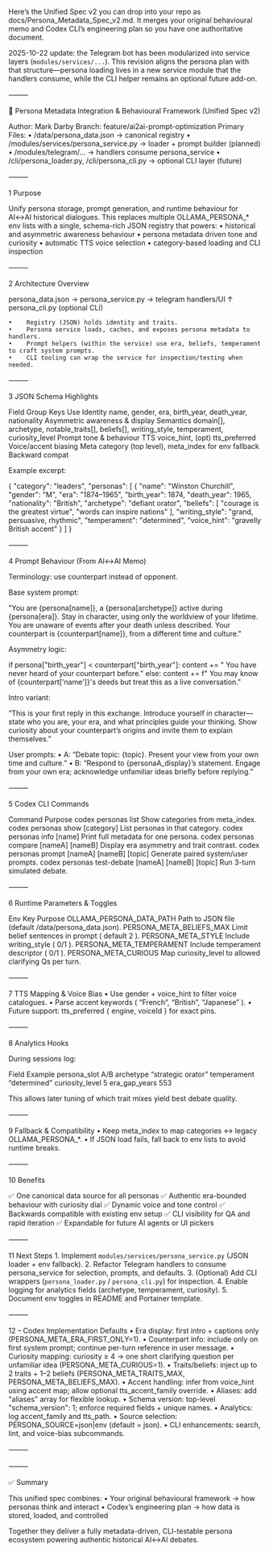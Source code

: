 Here’s the Unified Spec v2 you can drop into your repo as
docs/Persona_Metadata_Spec_v2.md.
It merges your original behavioural memo and Codex CLI’s engineering plan so you have one authoritative document.

2025-10-22 update: the Telegram bot has been modularized into service layers (`modules/services/...`).
This revision aligns the persona plan with that structure—persona loading lives in a new service
module that the handlers consume, while the CLI helper remains an optional future add-on.

⸻

🧭 Persona Metadata Integration & Behavioural Framework (Unified Spec v2)

Author: Mark Darby
Branch: feature/ai2ai-prompt-optimization
Primary Files:
    •    /data/persona_data.json  → canonical registry
    •    /modules/services/persona_service.py  → loader + prompt builder (planned)
    •    /modules/telegram/...    → handlers consume persona_service
    •    /cli/persona_loader.py, /cli/persona_cli.py  → optional CLI layer (future)

⸻

1  Purpose

Unify persona storage, prompt generation, and runtime behaviour for AI↔AI historical dialogues.
This replaces multiple OLLAMA_PERSONA_* env lists with a single, schema-rich JSON registry that powers:
    •    historical and asymmetric awareness behaviour
    •    persona metadata driven tone and curiosity
    •    automatic TTS voice selection
    •    category-based loading and CLI inspection

⸻

2  Architecture Overview

persona_data.json  →  persona_service.py  →  telegram handlers/UI
                             ↑
                       persona_cli.py (optional CLI)

    •    Registry (JSON) holds identity and traits.
    •    Persona service loads, caches, and exposes persona metadata to handlers.
    •    Prompt helpers (within the service) use era, beliefs, temperament to craft system prompts.
    •    CLI tooling can wrap the service for inspection/testing when needed.

⸻

3  JSON Schema Highlights

Field Group    Keys    Use
Identity    name, gender, era, birth_year, death_year, nationality    Asymmetric awareness & display
Semantics    domain[], archetype, notable_traits[], beliefs[], writing_style, temperament, curiosity_level    Prompt tone & behaviour
TTS    voice_hint, (opt) tts_preferred    Voice/accent biasing
Meta    category (top level), meta_index for env fallback    Backward compat

Example excerpt:

{
  "category": "leaders",
  "personas": [
    {
      "name": "Winston Churchill",
      "gender": "M",
      "era": "1874–1965",
      "birth_year": 1874,
      "death_year": 1965,
      "nationality": "British",
      "archetype": "defiant orator",
      "beliefs": [
        "courage is the greatest virtue",
        "words can inspire nations"
      ],
      "writing_style": "grand, persuasive, rhythmic",
      "temperament": "determined",
      "voice_hint": "gravelly British accent"
    }
  ]
}


⸻

4  Prompt Behaviour (From AI↔AI Memo)

Terminology: use counterpart instead of opponent.

Base system prompt:

"You are {persona[name]}, a {persona[archetype]} active during {persona[era]}.
Stay in character, using only the worldview of your lifetime.
You are unaware of events after your death unless described.
Your counterpart is {counterpart[name]}, from a different time and culture."

Asymmetry logic:

if persona["birth_year"] < counterpart["birth_year"]:
    content += " You have never heard of your counterpart before."
else:
    content += f" You may know of {counterpart['name']}'s deeds but treat this as a live conversation."

Intro variant:

“This is your first reply in this exchange. Introduce yourself in character—state who you are, your era, and what principles guide your thinking.
Show curiosity about your counterpart’s origins and invite them to explain themselves.”

User prompts:
    •    A: “Debate topic: {topic}. Present your view from your own time and culture.”
    •    B: “Respond to {personaA_display}’s statement. Engage from your own era; acknowledge unfamiliar ideas briefly before replying.”

⸻

5  Codex CLI Commands

Command    Purpose
codex personas list    Show categories from meta_index.
codex personas show [category]    List personas in that category.
codex personas info [name]    Print full metadata for one persona.
codex personas compare [nameA] [nameB]    Display era asymmetry and trait contrast.
codex personas prompt [nameA] [nameB] [topic]    Generate paired system/user prompts.
codex personas test-debate [nameA] [nameB] [topic]    Run 3-turn simulated debate.


⸻

6  Runtime Parameters & Toggles

Env Key    Purpose
OLLAMA_PERSONA_DATA_PATH    Path to JSON file (default /data/persona_data.json).
PERSONA_META_BELIEFS_MAX    Limit belief sentences in prompt ( default 2 ).
PERSONA_META_STYLE    Include writing_style ( 0/1 ).
PERSONA_META_TEMPERAMENT    Include temperament descriptor ( 0/1 ).
PERSONA_META_CURIOUS    Map curiosity_level to allowed clarifying Qs per turn.


⸻

7  TTS Mapping & Voice Bias
    •    Use gender + voice_hint to filter voice catalogues.
    •    Parse accent keywords ( “French”, “British”, “Japanese” ).
    •    Future support: tts_preferred { engine, voiceId } for exact pins.

⸻

8  Analytics Hooks

During sessions log:

Field    Example
persona_slot    A/B
archetype    “strategic orator”
temperament    “determined”
curiosity_level    5
era_gap_years    553

This allows later tuning of which trait mixes yield best debate quality.

⸻

9  Fallback & Compatibility
    •    Keep meta_index to map categories ↔ legacy OLLAMA_PERSONA_*.
    •    If JSON load fails, fall back to env lists to avoid runtime breaks.

⸻

10  Benefits

✅ One canonical data source for all personas
✅ Authentic era-bounded behaviour with curiosity dial
✅ Dynamic voice and tone control
✅ Backwards compatible with existing env setup
✅ CLI visibility for QA and rapid iteration
✅ Expandable for future AI agents or UI pickers

⸻

11  Next Steps
    1.    Implement `modules/services/persona_service.py` (JSON loader + env fallback).
    2.    Refactor Telegram handlers to consume persona_service for selection, prompts, and defaults.
    3.    (Optional) Add CLI wrappers (`persona_loader.py` / `persona_cli.py`) for inspection.
    4.    Enable logging for analytics fields (archetype, temperament, curiosity).
    5.    Document env toggles in README and Portainer template.


⸻

12 – Codex Implementation Defaults
    •    Era display: first intro + captions only (PERSONA_META_ERA_FIRST_ONLY=1).
    •    Counterpart info: include only on first system prompt; continue per-turn reference in user message.
    •    Curiosity mapping: curiosity ≥ 4 → one short clarifying question per unfamiliar idea (PERSONA_META_CURIOUS=1).
    •    Traits/beliefs: inject up to 2 traits + 1–2 beliefs (PERSONA_META_TRAITS_MAX, PERSONA_META_BELIEFS_MAX).
    •    Accent handling: infer from voice_hint using accent map; allow optional tts_accent_family override.
    •    Aliases: add "aliases" array for flexible lookup.
    •    Schema version: top-level "schema_version": 1; enforce required fields + unique names.
    •    Analytics: log accent_family and tts_path.
    •    Source selection: PERSONA_SOURCE=json|env (default = json).
    •    CLI enhancements: search, lint, and voice-bias subcommands.

⸻

⸻

✅ Summary

This unified spec combines:
    •    Your original behavioural framework → how personas think and interact
    •    Codex’s engineering plan → how data is stored, loaded, and controlled

Together they deliver a fully metadata-driven, CLI-testable persona ecosystem powering authentic historical AI↔AI debates.
